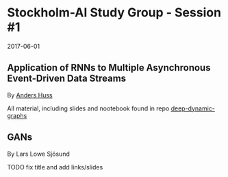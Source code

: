 # Stockholm-AI Study Group - Session #1
2017-06-01

## Application of RNNs to Multiple Asynchronous Event-Driven Data Streams
By [Anders Huss](https://github.com/andhus)

All material, including slides and nootebook found in repo [deep-dynamic-graphs](https://github.com/andhus/deep-dynamic-graphs)


## GANs
By Lars Lowe Sjösund

TODO fix title and add links/slides

